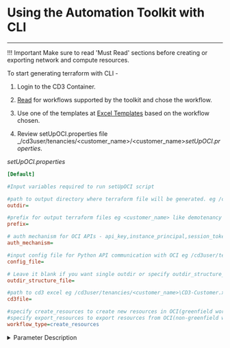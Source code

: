 # **Using the Automation Toolkit with CLI**
---
!!! Important
    Make sure to read 'Must Read' sections before creating or exporting network and compute resources.

To start generating terraform with CLI - <br>

1. Login to the CD3 Container.

2. [Read](launch-container.md) for workflows supported by the toolkit and chose the workflow.

3. Use one of the templates at [Excel Templates](excel-templates.md) based on the workflow chosen.

4. Review setUpOCI.properties file _/cd3user/tenancies/<customer_name\>/<customer_name\>_setUpOCI.properties_.

_setUpOCI.properties_
```ini
[Default]

#Input variables required to run setUpOCI script

#path to output directory where terraform file will be generated. eg /cd3user/tenancies/<customer_name>/terraform_files
outdir=

#prefix for output terraform files eg <customer_name> like demotenancy
prefix=

# auth mechanism for OCI APIs - api_key,instance_principal,session_token
auth_mechanism=

#input config file for Python API communication with OCI eg /cd3user/tenancies/<customer_name>/.config_files/<customer_name>_config;
config_file=

# Leave it blank if you want single outdir or specify outdir_structure_file.properties containing directory structure for OCI services.
outdir_structure_file=

#path to cd3 excel eg /cd3user/tenancies/<customer_name>\CD3-Customer.xlsx
cd3file=

#specify create_resources to create new resources in OCI(greenfield workflow)
#specify export_resources to export resources from OCI(non-greenfield workflow)
workflow_type=create_resources
```

<details>
    <summary> Parameter Description </summary>
    <table>
        <tr>
            <th>Variable</th>
            <th>Description</th>
            <th>Example</th>
        </tr>
        <tr>
            <th>outdir</th>
            <th>Path to output directory where terraform files will be generated</th>
            <th>/cd3user/tenancies//terraform_files</th>
        </tr>
        <tr>
            <th>prefix</th>
            <th>Prefix for output terraform files</th>
            <th>\</th>
        </tr>
        <tr>
            <th>auth_mechanism</th>
            <th>Authentication Mechanism for OCI APIs</th>
            <th>api_key</th>
        </tr>
        <tr>
            <th>config_file</th>
            <th>Python config file	</th>
            <th>/cd3user/tenancies//.config_files/_config</th>
        </tr>
        <tr>
            <th>outdir_structure_file</th>
            <th>Parameter specifying single outdir or different for different services</th>
            <th>Blank or _outdir_structure_file.properties</th>
        </tr>
        <tr>
            <th>cd3file</th>
            <th>Path to the Excel input file</th>
            <th>/cd3user/tenancies//testCD3. xlsx</th>
        </tr>
        <tr>
            <th>workflow_type</th>
            <th>Create Resources in OCI or Export Resources from OCI</th>
            <th>create_resources or export_resources</th>
        </tr>
    </table>
</details>